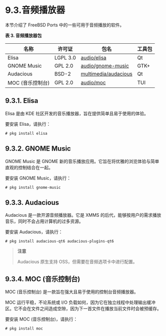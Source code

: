 # 9.3.音频播放器

本节介绍了 FreeBSD Ports 中的一些可用于音频播放的软件。

**表 3. 音频播放器包**

| 名称                    | 许可证   | 包名 | 工具包 |
| ------------------------- | -------- | ---- | ------ |
| Elisa                   | LGPL 3.0 | [audio/elisa](https://cgit.freebsd.org/ports/tree/audio/elisa/) | Qt |
| GNOME Music             | GPL 2.0  | [audio/gnome-music](https://cgit.freebsd.org/ports/tree/audio/gnome-music/) | GTK+ |
| Audacious               | BSD-2    | [multimedia/audacious](https://cgit.freebsd.org/ports/tree/multimedia/audacious/) | Qt |
| MOC (音乐控制台)        | GPL 2.0  | [audio/moc](https://cgit.freebsd.org/ports/tree/audio/moc/) | TUI |

## 9.3.1. Elisa

Elisa 是由 KDE 社区开发的音乐播放器，旨在提供简单且易于使用的体验。

要安装 Elisa，请执行：

```
# pkg install elisa
```

## 9.3.2. GNOME Music

GNOME Music 是 GNOME 新的音乐播放应用。它旨在将优雅的浏览体验与简单直观的控制结合在一起。

要安装 GNOME Music，请执行：

```
# pkg install gnome-music
```

## 9.3.3. Audacious

Audacious 是一款开源音频播放器。它是 XMMS 的后代，能够按用户的需求播放音乐，同时不会占用计算机的过多资源。

要安装 Audacious，请执行：

```
# pkg install audacious-qt6 audacious-plugins-qt6
```

>**注意**
>
>Audacious 原生支持 OSS，但需要在音频选项卡中进行配置。

## 9.3.4. MOC (音乐控制台)

MOC (音乐控制台) 是一款旨在强大且易于使用的控制台音频播放器。

MOC 运行平稳，不论系统或 I/O 负载如何，因为它在独立线程中处理输出缓冲区。它不会在文件之间造成空隙，因为下一首文件在播放当前文件时会被预缓存。

要安装 MOC (音乐控制台)，请执行：

```
# pkg install moc
```
